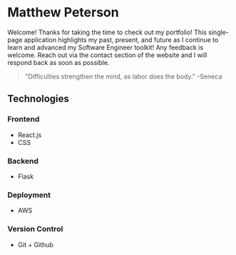 # Matthew Peterson

Welcome! Thanks for taking the time to check out my portfolio! This single-page application highlights my past, present, and future as I continue to learn and advanced my Software Engineer toolkit! Any feedback is welcome. Reach out via the contact section of the website and I will respond back as soon as possible.

>"Difficulties strengthen the mind, as labor does the body." -Seneca

## Technologies

### Frontend
- React.js
- CSS

### Backend
- Flask

### Deployment
- AWS

### Version Control
- Git + Github

